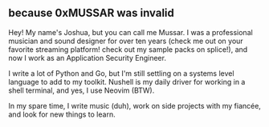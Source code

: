 ## because 0xMUSSAR was invalid

Hey! My name's Joshua, but you can call me Mussar. I was a professional musician and sound designer for over ten years (check me out on your favorite streaming platform! check out my sample packs on splice!), and now I work as an Application Security Engineer.

I write a lot of Python and Go, but I'm still settling on a systems level language to add to my toolkit. Nushell is my daily driver for working in a shell terminal, and yes, I use Neovim (BTW).

In my spare time, I write music (duh), work on side projects with my fiancée, and look for new things to learn.

<!--
**0x4D5352/0x4D5352** is a ✨ _special_ ✨ repository because its `README.md` (this file) appears on your GitHub profile.

Here are some ideas to get you started:

- 🔭 I’m currently working on ...
- 🌱 I’m currently learning ...
- 👯 I’m looking to collaborate on ...
- 🤔 I’m looking for help with ...
- 💬 Ask me about ...
- 📫 How to reach me: ...
- 😄 Pronouns: ...
- ⚡ Fun fact: ...
-->
